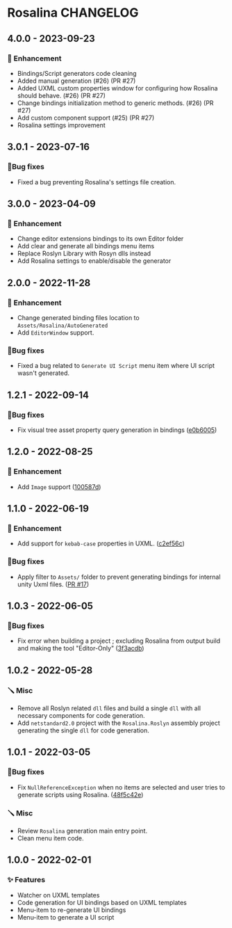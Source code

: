 # Rosalina CHANGELOG

## 4.0.0 - 2023-09-23

### 🚀 Enhancement

* Bindings/Script generators code cleaning
* Added manual generation (#26) (PR #27)
* Added UXML custom properties window for configuring how Rosalina should behave. (#26) (PR #27)
* Change bindings initialization method to generic methods. (#26) (PR #27)
* Add custom component support (#25) (PR #27)
* Rosalina settings improvement

## 3.0.1 - 2023-07-16

### 🐛Bug fixes

* Fixed a bug preventing Rosalina's settings file creation.

## 3.0.0 - 2023-04-09

### 🚀 Enhancement

* Change editor extensions bindings to its own Editor folder
* Add clear and generate all bindings menu items
* Replace Roslyn Library with Rosyn dlls instead
* Add Rosalina settings to enable/disable the generator

## 2.0.0 - 2022-11-28

### 🚀 Enhancement

* Change generated binding files location to `Assets/Rosalina/AutoGenerated`
* Add `EditorWindow` support.

### 🐛Bug fixes

* Fixed a bug related to `Generate UI Script` menu item where UI script wasn't generated.

## 1.2.1 - 2022-09-14

### 🐛Bug fixes

* Fix visual tree asset property query generation in bindings ([e0b6005](https://github.com/Eastrall/Rosalina/commit/e0b6005d5d68b400c3cdf2a97f3b1ebfc95ac9f1))

## 1.2.0 - 2022-08-25

### 🚀 Enhancement

* Add `Image` support ([100587d](https://github.com/Eastrall/Rosalina/commit/100587da2244f910381409546aa7e35280ba48bf))

## 1.1.0 - 2022-06-19

### 🚀 Enhancement

* Add support for `kebab-case` properties in UXML. ([c2ef56c](https://github.com/Eastrall/Rosalina/commit/c2ef56c001c913d378907db6a760d28d6a503b64))

### 🐛Bug fixes

* Apply filter to `Assets/` folder to prevent generating bindings for internal unity Uxml files. ([PR #17](https://github.com/Eastrall/Rosalina/pull/17))

## 1.0.3 - 2022-06-05

### 🐛Bug fixes

* Fix error when building a project ; excluding Rosalina from output build and making the tool "Editor-Only" ([3f3acdb](https://github.com/Eastrall/Rosalina/commit/3f3acdb65b5c160fc167ff79b0027644f13c6874))

## 1.0.2 - 2022-05-28

### 🪛 Misc

* Remove all Roslyn related `dll` files and build a single `dll` with all necessary components for code generation.
* Add `netstandard2.0` project with the `Rosalina.Roslyn` assembly project generating the single `dll` for code generation.

## 1.0.1 - 2022-03-05

### 🐛Bug fixes

* Fix `NullReferenceException` when no items are selected and user tries to generate scripts using Rosalina. ([48f5c42e](https://github.com/Eastrall/Rosalina/commit/48f5c42ec84334bfb0bece73a7cf063b43bd7026))

### 🪛 Misc

* Review `Rosalina` generation main entry point.
* Clean menu item code.

## 1.0.0 - 2022-02-01

### ✨ Features 

* Watcher on UXML templates
* Code generation for UI bindings based on UXML templates
* Menu-item to re-generate UI bindings
* Menu-item to generate a UI script
